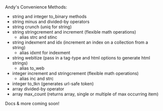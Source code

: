 Andy's Convenience Methods:

- string and integer to_binary methods
- string minus and divided-by operators
- string crunch (uniq for string)
- string stringcrement and increment (flexible math operations)
  - alias strc and stinc
- string indexment and idx (increment an index on a collection from a string)
  - alias idxmt for indexment
- string webitize (pass in a tag-type and html options to generate html strings)
  - alias to_web
- integer increment and stringcrement (flexible math operations)
  - alias inc and strc
- integer to_tkn (generates url-safe token)
- array divided-by operator
- array max_count (returns array, single or multiple of max occurring item)

Docs & more coming soon!